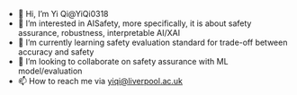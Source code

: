 - 👋 Hi, I’m Yi Qi@YiQi0318
- 👀 I’m interested in AISafety, more specifically, it is about safety assurance, robustness, interpretable AI/XAI
- 🌱 I’m currently learning safety evaluation standard for trade-off between accuracy and safety
- 💞️ I’m looking to collaborate on safety assurance with ML model/evaluation
- 📫 How to reach me via yiqi@liverpool.ac.uk

<!---
YiQi0318/YiQi0318 is a ✨ special ✨ repository because its `README.md` (this file) appears on your GitHub profile.
You can click the Preview link to take a look at your changes.
--->
